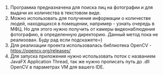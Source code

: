 1. Программа предназначена для поиска лиц на фотографии и для выдачи их количества в текстовом виде. 
2. Можно использовать для получения информации о количестве людей, находящихся в помещении, например - узнать очередь в МФЦ. Но для этого нужно получить от камеры видеонаблюдения фотографию, в определенную директорию. Данный метод пока не реализован. Буду рад если подскажете=) 
3. Для реализации проекта использовалась библиотека OpenCV - https://opencv.org/releases/ 
4. Для запуска приложения нужно использовать поток с названием JavaFX Application Thread, так же нужно прописать путь до .dll OpenCV в параметрах VM для вашего IDE.
